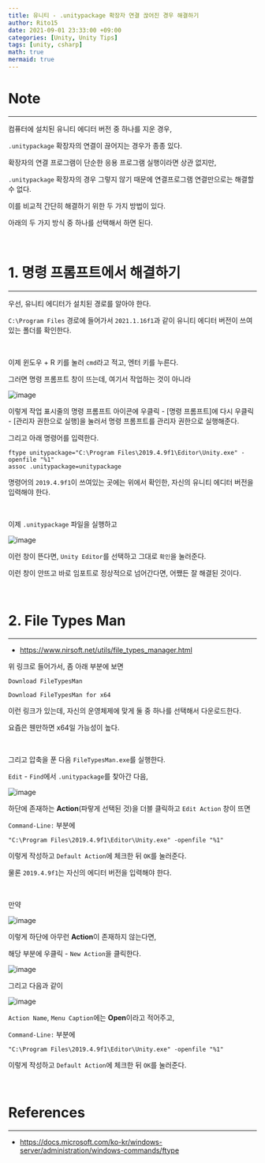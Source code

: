 ```yaml
---
title: 유니티 - .unitypackage 확장자 연결 끊어진 경우 해결하기
author: Rito15
date: 2021-09-01 23:33:00 +09:00
categories: [Unity, Unity Tips]
tags: [unity, csharp]
math: true
mermaid: true
---
```


# Note
---

컴퓨터에 설치된 유니티 에디터 버전 중 하나를 지운 경우,

`.unitypackage` 확장자의 연결이 끊어지는 경우가 종종 있다.

확장자의 연결 프로그램이 단순한 응용 프로그램 실행이라면 상관 없지만,

`.unitypackage` 확장자의 경우 그렇지 않기 때문에 연결프로그램 연결만으로는 해결할 수 없다.

이를 비교적 간단히 해결하기 위한 두 가지 방법이 있다.

아래의 두 가지 방식 중 하나를 선택해서 하면 된다.

<br>



# 1. 명령 프롬프트에서 해결하기
---

우선, 유니티 에디터가 설치된 경로를 알아야 한다.

`C:\Program Files` 경로에 들어가서 `2021.1.16f1`과 같이 유니티 에디터 버전이 쓰여 있는 폴더를 확인한다.

<br>


이제 윈도우 + R 키를 눌러 `cmd`라고 적고, 엔터 키를 누른다.

그러면 명령 프롬프트 창이 뜨는데, 여기서 작업하는 것이 아니라

![image](https://user-images.githubusercontent.com/42164422/131683851-11f71401-bd53-4473-bcdf-9e59ca6c573e.png)

이렇게 작업 표시줄의 명령 프롬프트 아이콘에 우클릭 - [명령 프롬프트]에 다시 우클릭 - [관리자 권한으로 실행]을 눌러서 명령 프롬프트를 관리자 권한으로 실행해준다.

그리고 아래 명령어를 입력한다.

```
ftype unitypackage="C:\Program Files\2019.4.9f1\Editor\Unity.exe" -openfile "%1"
assoc .unitypackage=unitypackage
```

명령어의 `2019.4.9f1`이 쓰여있는 곳에는 위에서 확인한, 자신의 유니티 에디터 버전을 입력해야 한다.

<br>

이제 `.unitypackage` 파일을 실행하고

![image](https://user-images.githubusercontent.com/42164422/131687080-2cd5ef03-6ab8-4dad-ae56-e0fdb913a8b8.png)

이런 창이 뜬다면, `Unity Editor`를 선택하고 그대로 `확인`을 눌러준다.

이런 창이 안뜨고 바로 임포트로 정상적으로 넘어간다면, 어쨌든 잘 해결된 것이다.

<br>



# 2. File Types Man
---

- <https://www.nirsoft.net/utils/file_types_manager.html>

위 링크로 들어가서, 좀 아래 부분에 보면

`Download FileTypesMan`

`Download FileTypesMan for x64`

이런 링크가 있는데, 자신의 운영체제에 맞게 둘 중 하나를 선택해서 다운로드한다.

요즘은 웬만하면 x64일 가능성이 높다.

<br>

그리고 압축을 푼 다음 `FileTypesMan.exe`를 실행한다.

`Edit` - `Find`에서 `.unitypackage`를 찾아간 다음,

![image](https://user-images.githubusercontent.com/42164422/131690243-454545b9-cbce-4de9-bead-3096654ab04a.png)

하단에 존재하는 **Action**(파랗게 선택된 것)을 더블 클릭하고 `Edit Action` 창이 뜨면

`Command-Line:` 부분에

```
"C:\Program Files\2019.4.9f1\Editor\Unity.exe" -openfile "%1"
```

이렇게 작성하고 `Default Action`에 체크한 뒤 `OK`를 눌러준다.

물론 `2019.4.9f1`는 자신의 에디터 버전을 입력해야 한다.

<br>

만약 

![image](https://user-images.githubusercontent.com/42164422/131690757-9d6158e7-ef00-43a7-b179-a0f7b1349637.png)

이렇게 하단에 아무런 **Action**이 존재하지 않는다면,

해당 부분에 우클릭 - `New Action`을 클릭한다.

![image](https://user-images.githubusercontent.com/42164422/131690871-4c813d68-2793-4a71-a71a-0fb287cb82ca.png)

그리고 다음과 같이 

![image](https://user-images.githubusercontent.com/42164422/131691051-2cb91951-d094-4e77-bbe8-dddca0bef4b1.png)

`Action Name`, `Menu Caption`에는 **Open**이라고 적어주고, 

`Command-Line:` 부분에

```
"C:\Program Files\2019.4.9f1\Editor\Unity.exe" -openfile "%1"
```

이렇게 작성하고 `Default Action`에 체크한 뒤 `OK`를 눌러준다.


<br>

# References
---
- <https://docs.microsoft.com/ko-kr/windows-server/administration/windows-commands/ftype>


